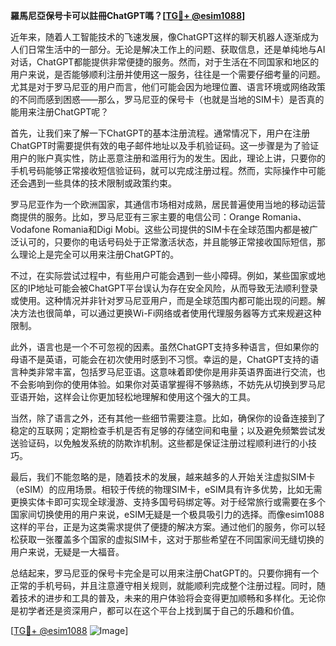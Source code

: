 **羅馬尼亞保号卡可以註冊ChatGPT嗎？[[TG💪+ @esim1088](https://t.me/s/esim1088)]**

近年来，随着人工智能技术的飞速发展，像ChatGPT这样的聊天机器人逐渐成为人们日常生活中的一部分。无论是解决工作上的问题、获取信息，还是单纯地与AI对话，ChatGPT都能提供非常便捷的服务。然而，对于生活在不同国家和地区的用户来说，是否能够顺利注册并使用这一服务，往往是一个需要仔细考量的问题。尤其是对于罗马尼亚的用户而言，他们可能会因为地理位置、语言环境或网络政策的不同而感到困惑——那么，罗马尼亚的保号卡（也就是当地的SIM卡）是否真的能用来注册ChatGPT呢？

首先，让我们来了解一下ChatGPT的基本注册流程。通常情况下，用户在注册ChatGPT时需要提供有效的电子邮件地址以及手机验证码。这一步骤是为了验证用户的账户真实性，防止恶意注册和滥用行为的发生。因此，理论上讲，只要你的手机号码能够正常接收短信验证码，就可以完成注册过程。然而，实际操作中可能还会遇到一些具体的技术限制或政策约束。

罗马尼亚作为一个欧洲国家，其通信市场相对成熟，居民普遍使用当地的移动运营商提供的服务。比如，罗马尼亚有三家主要的电信公司：Orange Romania、Vodafone Romania和Digi Mobi。这些公司提供的SIM卡在全球范围内都是被广泛认可的，只要你的电话号码处于正常激活状态，并且能够正常接收国际短信，那么理论上是完全可以用来注册ChatGPT的。

不过，在实际尝试过程中，有些用户可能会遇到一些小障碍。例如，某些国家或地区的IP地址可能会被ChatGPT平台误认为存在安全风险，从而导致无法顺利登录或使用。这种情况并非针对罗马尼亚用户，而是全球范围内都可能出现的问题。解决方法也很简单，可以通过更换Wi-Fi网络或者使用代理服务器等方式来规避这种限制。

此外，语言也是一个不可忽视的因素。虽然ChatGPT支持多种语言，但如果你的母语不是英语，可能会在初次使用时感到不习惯。幸运的是，ChatGPT支持的语言种类非常丰富，包括罗马尼亚语。这意味着即使你是用非英语界面进行交流，也不会影响到你的使用体验。如果你对英语掌握得不够熟练，不妨先从切换到罗马尼亚语开始，这样会让你更加轻松地理解和使用这个强大的工具。

当然，除了语言之外，还有其他一些细节需要注意。比如，确保你的设备连接到了稳定的互联网；定期检查手机是否有足够的存储空间和电量；以及避免频繁尝试发送验证码，以免触发系统的防欺诈机制。这些都是保证注册过程顺利进行的小技巧。

最后，我们不能忽略的是，随着技术的发展，越来越多的人开始关注虚拟SIM卡（eSIM）的应用场景。相较于传统的物理SIM卡，eSIM具有许多优势，比如无需更换实体卡即可实现全球漫游、支持多国号码绑定等。对于经常旅行或需要在多个国家间切换使用的用户来说，eSIM无疑是一个极具吸引力的选择。而像esim1088这样的平台，正是为这类需求提供了便捷的解决方案。通过他们的服务，你可以轻松获取一张覆盖多个国家的虚拟SIM卡，这对于那些希望在不同国家间无缝切换的用户来说，无疑是一大福音。

总结起来，罗马尼亚的保号卡完全是可以用来注册ChatGPT的。只要你拥有一个正常的手机号码，并且注意遵守相关规则，就能顺利完成整个注册过程。同时，随着技术的进步和工具的普及，未来的用户体验将会变得更加顺畅和多样化。无论你是初学者还是资深用户，都可以在这个平台上找到属于自己的乐趣和价值。

[[TG💪+ @esim1088](https://t.me/s/esim1088) ![Image](https://i.postimg.cc/4NQfJmqS/Snipaste-2025-05-13-00-14-12.png)]